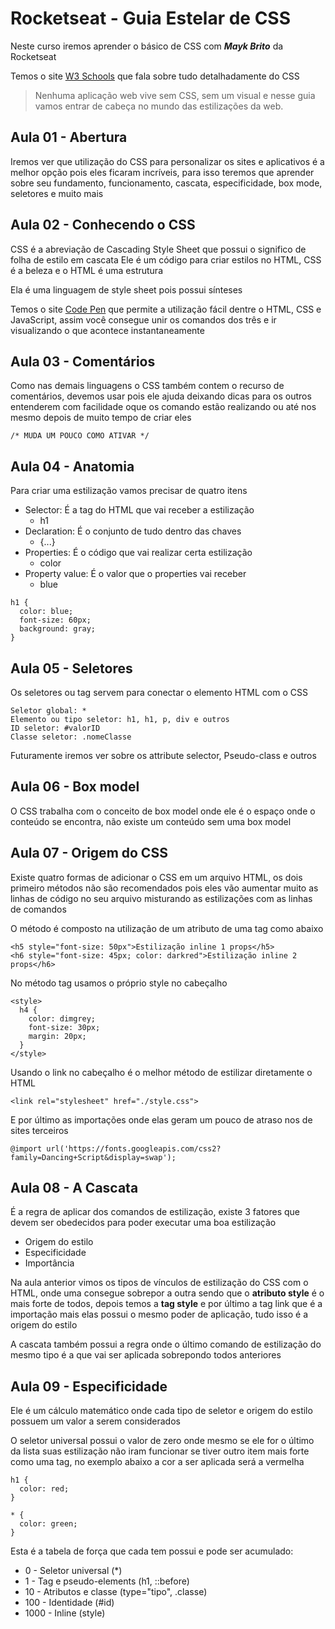 # Rocketseat - Guia Estelar de CSS

Neste curso iremos aprender o básico de CSS com _**Mayk Brito**_ da Rocketseat

Temos o site [W3 Schools](https://www.w3schools.com/) que fala sobre tudo detalhadamente do CSS

>Nenhuma aplicação web vive sem CSS, sem um visual e nesse guia vamos entrar de cabeça no mundo das estilizações da web.

## Aula 01 - Abertura
Iremos ver que utilização do CSS para personalizar os sites e aplicativos é a melhor opção pois eles ficaram incríveis, para isso teremos que aprender sobre seu fundamento, funcionamento, cascata, especificidade, box mode, seletores e muito mais

## Aula 02 - Conhecendo o CSS
CSS é a abreviação de Cascading Style Sheet que possui o significo de folha de estilo em cascata
Ele é um código para criar estilos no HTML, CSS é a beleza e o HTML é uma estrutura

Ela é uma linguagem de style sheet pois possui sínteses

Temos o site [Code Pen](https://codepen.io/pen/) que permite a utilização fácil dentre o HTML, CSS e JavaScript, assim você consegue unir os comandos dos três e ir visualizando o que acontece instantaneamente

## Aula 03 - Comentários
Como nas demais linguagens o CSS também contem o recurso de comentários, devemos usar pois ele ajuda deixando dicas para os outros entenderem com facilidade oque os comando estão realizando ou até nos mesmo depois de muito tempo de criar eles
````
/* MUDA UM POUCO COMO ATIVAR */
````

## Aula 04 - Anatomia
Para criar uma estilização vamos precisar de quatro itens
* Selector: É a tag do HTML que vai receber a estilização
  * h1
* Declaration: É o conjunto de tudo dentro das chaves
  * {...}
* Properties: É o código que vai realizar certa estilização
  * color
* Property value: É o valor que o properties vai receber
  * blue
````
h1 {
  color: blue;
  font-size: 60px;
  background: gray;
}
````
## Aula 05 - Seletores
Os seletores ou tag servem para conectar o elemento HTML com o CSS
````
Seletor global: *
Elemento ou tipo seletor: h1, h1, p, div e outros
ID seletor: #valorID
Classe seletor: .nomeClasse
````

Futuramente iremos ver sobre os attribute selector, Pseudo-class e outros

## Aula 06 - Box model
O CSS trabalha com o conceito de box model onde ele é o espaço onde o conteúdo se encontra, não existe um conteúdo sem uma box model

## Aula 07 - Origem do CSS
Existe quatro formas de adicionar o CSS em um arquivo HTML, os dois primeiro métodos não são recomendados pois eles vão aumentar muito as linhas de código no seu arquivo misturando as estilizações com as linhas de comandos

O método é composto na utilização de um atributo de uma tag como abaixo
````
<h5 style="font-size: 50px">Estilização inline 1 props</h5>
<h6 style="font-size: 45px; color: darkred">Estilização inline 2 props</h6>
````

No método tag usamos o próprio style no cabeçalho
````
<style>
  h4 {
    color: dimgrey;
    font-size: 30px;
    margin: 20px;
  }
</style>
````

Usando o link no cabeçalho é o melhor método de estilizar diretamente o HTML
````
<link rel="stylesheet" href="./style.css">
````

E por último as importações onde elas geram um pouco de atraso nos de sites terceiros
````
@import url('https://fonts.googleapis.com/css2?family=Dancing+Script&display=swap');
````

## Aula 08 - A Cascata
É a regra de aplicar dos comandos de estilização, existe 3 fatores que devem ser obedecidos para poder executar uma boa estilização
* Origem do estilo
* Especificidade
* Importância

Na aula anterior vimos os tipos de vínculos de estilização do CSS com o HTML, onde uma consegue sobrepor a outra sendo que o **atributo style** é o mais forte de todos, depois temos a **tag style** e por último a tag link que é a importação mais elas possui o mesmo poder de aplicação, tudo isso é a origem do estilo

A cascata também possui a regra onde o último comando de estilização do mesmo tipo é a que vai ser aplicada sobrepondo todos anteriores

## Aula 09 - Especificidade
Ele é um cálculo matemático onde cada tipo de seletor e origem do estilo possuem um valor a serem considerados

O seletor universal possui o valor de zero onde mesmo se ele for o último da lista suas estilização não iram funcionar se tiver outro item mais forte como uma tag, no exemplo abaixo a cor a ser aplicada será a vermelha
````
h1 {
  color: red;
}

* {
  color: green;
}
````

Esta é a tabela de força que cada tem possui e pode ser acumulado:
  * 0 - Seletor universal (*)
  * 1 - Tag e pseudo-elements (h1, ::before)
  * 10 - Atributos e classe (type="tipo", .classe)
  * 100 - Identidade (#id)
  * 1000 - Inline (style)
